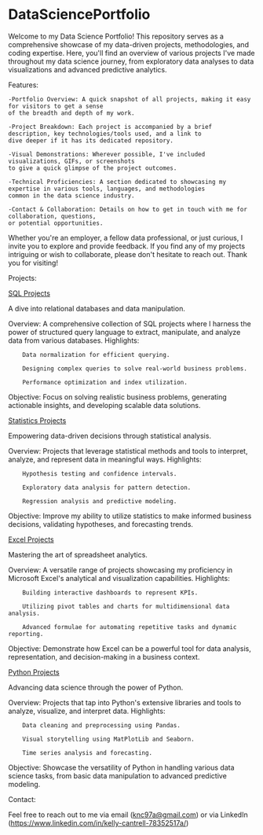 # DataSciencePortfolio
Welcome to my Data Science Portfolio! This repository serves as a comprehensive showcase of my data-driven projects, methodologies, and coding expertise. Here, you'll find an overview of various projects I've made throughout my data science journey, from exploratory data analyses to data visualizations and advanced predictive analytics.

Features:

    -Portfolio Overview: A quick snapshot of all projects, making it easy for visitors to get a sense 
    of the breadth and depth of my work.

    -Project Breakdown: Each project is accompanied by a brief description, key technologies/tools used, and a link to 
    dive deeper if it has its dedicated repository.

    -Visual Demonstrations: Wherever possible, I've included visualizations, GIFs, or screenshots 
    to give a quick glimpse of the project outcomes.

    -Technical Proficiencies: A section dedicated to showcasing my expertise in various tools, languages, and methodologies 
    common in the data science industry.

    -Contact & Collaboration: Details on how to get in touch with me for collaboration, questions, 
    or potential opportunities.

Whether you're an employer, a fellow data professional, or just curious, I invite you to explore and provide feedback. If you find any of my projects intriguing or wish to collaborate, please don't hesitate to reach out. Thank you for visiting!

Projects:

[SQL Projects](https://github.com/cantr1/DataScience/tree/main/SQL%20Projects)

A dive into relational databases and data manipulation.

  Overview: A comprehensive collection of SQL projects where I harness the power of structured query language to extract, manipulate, and analyze data from various databases.
    Highlights:
    
        Data normalization for efficient querying.
        
        Designing complex queries to solve real-world business problems.
        
        Performance optimization and index utilization.
        
  Objective: Focus on solving realistic business problems, generating actionable insights, and developing scalable data solutions.

[Statistics Projects](https://github.com/cantr1/DataScience/tree/main/Statistics)

Empowering data-driven decisions through statistical analysis.

  Overview: Projects that leverage statistical methods and tools to interpret, analyze, and represent data in meaningful ways.
    Highlights:
    
        Hypothesis testing and confidence intervals.
        
        Exploratory data analysis for pattern detection.
        
        Regression analysis and predictive modeling.
        
  Objective: Improve my ability to utilize statistics to make informed business decisions, validating hypotheses, and forecasting trends.

[Excel Projects](https://github.com/cantr1/DataScience/tree/main/Excel)

Mastering the art of spreadsheet analytics.

  Overview: A versatile range of projects showcasing my proficiency in Microsoft Excel's analytical and visualization capabilities.
    Highlights:
    
        Building interactive dashboards to represent KPIs.
        
        Utilizing pivot tables and charts for multidimensional data analysis.
        
        Advanced formulae for automating repetitive tasks and dynamic reporting.
        
  Objective: Demonstrate how Excel can be a powerful tool for data analysis, representation, and decision-making in a business context.

[Python Projects](https://github.com/cantr1/DataScience/tree/main/Python)

Advancing data science through the power of Python.

  Overview: Projects that tap into Python's extensive libraries and tools to analyze, visualize, and interpret data.
    Highlights:
    
        Data cleaning and preprocessing using Pandas.
        
        Visual storytelling using MatPlotLib and Seaborn.
        
        Time series analysis and forecasting.
        
  Objective: Showcase the versatility of Python in handling various data science tasks, from basic data manipulation to advanced predictive modeling.

Contact:

Feel free to reach out to me via email (knc97a@gmail.com) or via LinkedIn (https://www.linkedin.com/in/kelly-cantrell-78352517a/)
